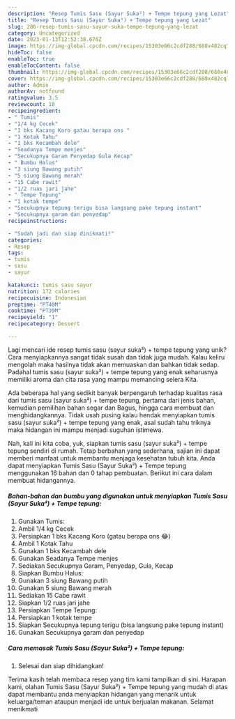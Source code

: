 ```yaml
---
description: "Resep Tumis Sasu (Sayur Suka²) + Tempe tepung yang Lezat"
title: "Resep Tumis Sasu (Sayur Suka²) + Tempe tepung yang Lezat"
slug: 286-resep-tumis-sasu-sayur-suka-tempe-tepung-yang-lezat
category: Uncategorized
date: 2023-01-13T12:52:38.676Z
image: https://img-global.cpcdn.com/recipes/15303e66c2cdf288/680x482cq70/tumis-sasu-sayur-suka-tempe-tepung-foto-resep-utama.jpg
hideToc: false
enableToc: true
enableTocContent: false
thumbnail: https://img-global.cpcdn.com/recipes/15303e66c2cdf288/680x482cq70/tumis-sasu-sayur-suka-tempe-tepung-foto-resep-utama.jpg
cover: https://img-global.cpcdn.com/recipes/15303e66c2cdf288/680x482cq70/tumis-sasu-sayur-suka-tempe-tepung-foto-resep-utama.jpg
author: Admin
authorAv: notfound
ratingvalue: 3.5
reviewcount: 18
recipeingredient:
- " Tumis"
- "1/4 kg Cecek"
- "1 bks Kacang Koro gatau berapa ons "
- "1 Kotak Tahu"
- "1 bks Kecambah dele"
- "Seadanya Tempe menjes"
- "Secukupnya Garam Penyedap Gula Kecap"
- " Bumbu Halus"
- "3 siung Bawang putih"
- "5 siung Bawang merah"
- "15 Cabe rawit"
- "1/2 ruas jari jahe"
- " Tempe Tepung"
- "1 kotak tempe"
- "Secukupnya tepung terigu bisa langsung pake tepung instant"
- "Secukupnya garam dan penyedap"
recipeinstructions:

- "Sudah jadi dan siap dinikmati!"
categories:
- Resep
tags:
- tumis
- sasu
- sayur

katakunci: tumis sasu sayur 
nutrition: 172 calories
recipecuisine: Indonesian
preptime: "PT40M"
cooktime: "PT39M"
recipeyield: "1"
recipecategory: Dessert

---
```





Lagi mencari ide resep tumis sasu (sayur suka²) + tempe tepung yang unik? Cara menyiapkannya sangat tidak susah dan tidak juga mudah. Kalau keliru mengolah maka hasilnya tidak akan memuaskan dan bahkan tidak sedap. Padahal tumis sasu (sayur suka²) + tempe tepung yang enak seharusnya memiliki aroma dan cita rasa yang mampu memancing selera Kita.





Ada beberapa hal yang sedikit banyak berpengaruh terhadap kualitas rasa dari tumis sasu (sayur suka²) + tempe tepung, pertama dari jenis bahan, kemudian pemilihan bahan segar dan Bagus, hingga cara membuat dan menghidangkannya. Tidak usah pusing kalau hendak menyiapkan tumis sasu (sayur suka²) + tempe tepung yang enak,      asal sudah tahu triknya maka hidangan ini mampu menjadi suguhan istimewa.





















Nah, kali ini kita coba, yuk, siapkan tumis sasu (sayur suka²) + tempe tepung sendiri di rumah. Tetap berbahan yang sederhana, sajian ini dapat memberi manfaat untuk membantu menjaga kesehatan tubuh kita. Anda dapat menyiapkan Tumis Sasu (Sayur Suka²) + Tempe tepung menggunakan 16 bahan dan 0 tahap pembuatan. Berikut ini cara dalam membuat hidangannya.

<!--inarticleads1-->

##### Bahan-bahan dan bumbu yang digunakan untuk menyiapkan Tumis Sasu (Sayur Suka²) + Tempe tepung:

1. Gunakan  Tumis:
1. Ambil 1/4 kg Cecek
1. Persiapkan 1 bks Kacang Koro (gatau berapa ons 😂)
1. Ambil 1 Kotak Tahu
1. Gunakan 1 bks Kecambah dele
1. Gunakan Seadanya Tempe menjes
1. Sediakan Secukupnya Garam, Penyedap, Gula, Kecap
1. Siapkan  Bumbu Halus:
1. Gunakan 3 siung Bawang putih
1. Gunakan 5 siung Bawang merah
1. Sediakan 15 Cabe rawit
1. Siapkan 1/2 ruas jari jahe
1. Persiapkan  Tempe Tepung:
1. Persiapkan 1 kotak tempe
1. Siapkan Secukupnya tepung terigu (bisa langsung pake tepung instant)
1. Gunakan Secukupnya garam dan penyedap




<!--inarticleads2-->

##### Cara memasak Tumis Sasu (Sayur Suka²) + Tempe tepung:


1. Selesai dan siap dihidangkan!



Terima kasih telah membaca resep yang tim kami tampilkan di sini. Harapan kami, olahan Tumis Sasu (Sayur Suka²) + Tempe tepung yang mudah di atas dapat membantu anda menyiapkan hidangan yang menarik untuk keluarga/teman ataupun menjadi ide untuk berjualan makanan. Selamat menikmati
